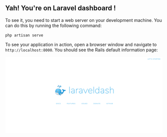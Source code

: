 ## Yah! You're on Laravel dashboard !

To see it, you need to start a web server on your development machine. You can do this by running the following command:

```shell
php artisan serve
```

To see your application in action, open a browser window and navigate to `http://localhost:8000`. 
You should see the Rails default information page:

![Yah](../screens/Yah.jpg)
